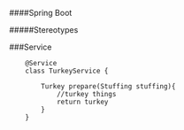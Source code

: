 ####Spring Boot

#####Stereotypes

###Service

```
	@Service
	class TurkeyService {

		Turkey prepare(Stuffing stuffing){
			//turkey things
			return turkey
		}
	}

```
